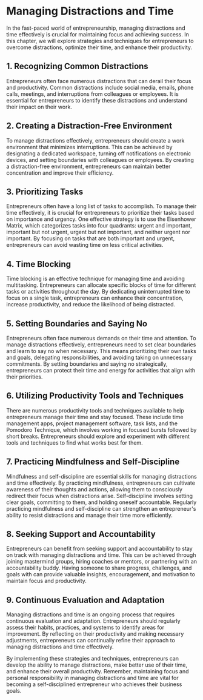 Managing Distractions and Time
=========================================

In the fast-paced world of entrepreneurship, managing distractions and time effectively is crucial for maintaining focus and achieving success. In this chapter, we will explore strategies and techniques for entrepreneurs to overcome distractions, optimize their time, and enhance their productivity.

**1. Recognizing Common Distractions**
--------------------------------------

Entrepreneurs often face numerous distractions that can derail their focus and productivity. Common distractions include social media, emails, phone calls, meetings, and interruptions from colleagues or employees. It is essential for entrepreneurs to identify these distractions and understand their impact on their work.

**2. Creating a Distraction-Free Environment**
----------------------------------------------

To manage distractions effectively, entrepreneurs should create a work environment that minimizes interruptions. This can be achieved by designating a dedicated workspace, turning off notifications on electronic devices, and setting boundaries with colleagues or employees. By creating a distraction-free environment, entrepreneurs can maintain better concentration and improve their efficiency.

**3. Prioritizing Tasks**
-------------------------

Entrepreneurs often have a long list of tasks to accomplish. To manage their time effectively, it is crucial for entrepreneurs to prioritize their tasks based on importance and urgency. One effective strategy is to use the Eisenhower Matrix, which categorizes tasks into four quadrants: urgent and important, important but not urgent, urgent but not important, and neither urgent nor important. By focusing on tasks that are both important and urgent, entrepreneurs can avoid wasting time on less critical activities.

**4. Time Blocking**
--------------------

Time blocking is an effective technique for managing time and avoiding multitasking. Entrepreneurs can allocate specific blocks of time for different tasks or activities throughout the day. By dedicating uninterrupted time to focus on a single task, entrepreneurs can enhance their concentration, increase productivity, and reduce the likelihood of being distracted.

**5. Setting Boundaries and Saying No**
---------------------------------------

Entrepreneurs often face numerous demands on their time and attention. To manage distractions effectively, entrepreneurs need to set clear boundaries and learn to say no when necessary. This means prioritizing their own tasks and goals, delegating responsibilities, and avoiding taking on unnecessary commitments. By setting boundaries and saying no strategically, entrepreneurs can protect their time and energy for activities that align with their priorities.

**6. Utilizing Productivity Tools and Techniques**
--------------------------------------------------

There are numerous productivity tools and techniques available to help entrepreneurs manage their time and stay focused. These include time management apps, project management software, task lists, and the Pomodoro Technique, which involves working in focused bursts followed by short breaks. Entrepreneurs should explore and experiment with different tools and techniques to find what works best for them.

**7. Practicing Mindfulness and Self-Discipline**
-------------------------------------------------

Mindfulness and self-discipline are essential skills for managing distractions and time effectively. By practicing mindfulness, entrepreneurs can cultivate awareness of their thoughts and actions, allowing them to consciously redirect their focus when distractions arise. Self-discipline involves setting clear goals, committing to them, and holding oneself accountable. Regularly practicing mindfulness and self-discipline can strengthen an entrepreneur's ability to resist distractions and manage their time more efficiently.

**8. Seeking Support and Accountability**
-----------------------------------------

Entrepreneurs can benefit from seeking support and accountability to stay on track with managing distractions and time. This can be achieved through joining mastermind groups, hiring coaches or mentors, or partnering with an accountability buddy. Having someone to share progress, challenges, and goals with can provide valuable insights, encouragement, and motivation to maintain focus and productivity.

**9. Continuous Evaluation and Adaptation**
-------------------------------------------

Managing distractions and time is an ongoing process that requires continuous evaluation and adaptation. Entrepreneurs should regularly assess their habits, practices, and systems to identify areas for improvement. By reflecting on their productivity and making necessary adjustments, entrepreneurs can continually refine their approach to managing distractions and time effectively.

By implementing these strategies and techniques, entrepreneurs can develop the ability to manage distractions, make better use of their time, and enhance their overall productivity. Remember, maintaining focus and personal responsibility in managing distractions and time are vital for becoming a self-disciplined entrepreneur who achieves their business goals.
